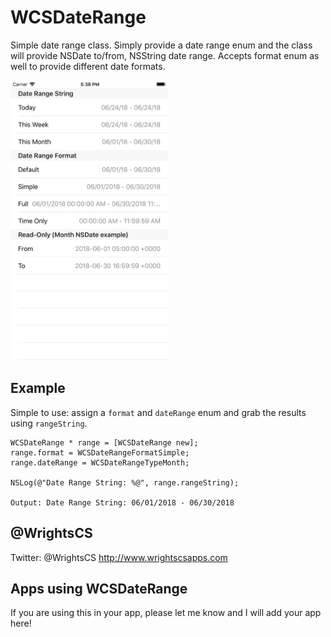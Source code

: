 WCSDateRange
===========

Simple date range class. Simply provide a date range enum and the class will provide NSDate to/from, NSString date range. Accepts format enum as well to provide different date formats.

<img src="/screens/screen-1.png" width="50%" />

Example
------------

Simple to use: assign a `format` and `dateRange` enum and grab the results using `rangeString`.

```objc
WCSDateRange * range = [WCSDateRange new];
range.format = WCSDateRangeFormatSimple;
range.dateRange = WCSDateRangeTypeMonth;

NSLog(@"Date Range String: %@", range.rangeString);

Output: Date Range String: 06/01/2018 - 06/30/2018
```

@WrightsCS
------------

Twitter: @WrightsCS
http://www.wrightscsapps.com 


Apps using WCSDateRange
------------

If you are using this in your app, please let me know and I will add your app here!

